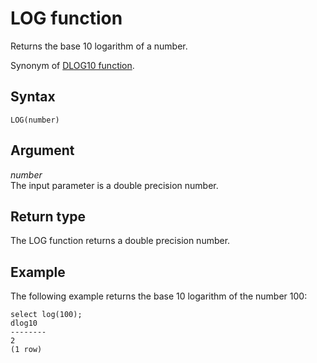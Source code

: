 # LOG function<a name="r_LOG"></a>

Returns the base 10 logarithm of a number\. 

Synonym of [DLOG10 function](r_DLOG10.md)\. 

## Syntax<a name="r_LOG-synopsis"></a>

```
LOG(number)
```

## Argument<a name="r_LOG-argument"></a>

 *number*   
The input parameter is a double precision number\. 

## Return type<a name="r_LOG-return-type"></a>

The LOG function returns a double precision number\. 

## Example<a name="r_LOG-example"></a>

The following example returns the base 10 logarithm of the number 100: 

```
select log(100);
dlog10
--------
2
(1 row)
```